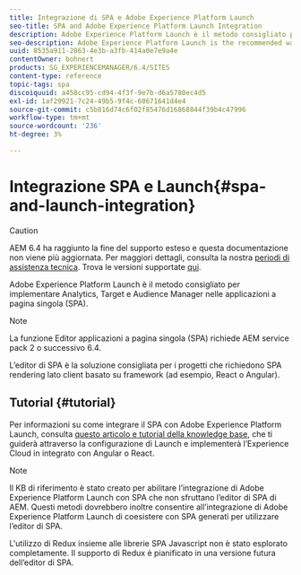 ```yaml
---
title: Integrazione di SPA e Adobe Experience Platform Launch
seo-title: SPA and Adobe Experience Platform Launch Integration
description: Adobe Experience Platform Launch è il metodo consigliato per implementare Analytics, Target e Audience Manager in SPA.
seo-description: Adobe Experience Platform Launch is the recommended way to implement Analytics, Target, and Audience Manager within SPAs.
uuid: 8535a911-2863-4e3b-a3fb-414a0e7e9a4e
contentOwner: bohnert
products: SG_EXPERIENCEMANAGER/6.4/SITES
content-type: reference
topic-tags: spa
discoiquuid: a458cc95-cd94-4f3f-9e7b-d6a5780ec4d5
exl-id: 1af29921-7c24-49b5-9f4c-60671641d4e4
source-git-commit: c5b816d74c6f02f85476d16868844f39b4c47996
workflow-type: tm+mt
source-wordcount: '236'
ht-degree: 3%

---
```


# Integrazione SPA e Launch{#spa-and-launch-integration}

>[!CAUTION]
>
>AEM 6.4 ha raggiunto la fine del supporto esteso e questa documentazione non viene più aggiornata. Per maggiori dettagli, consulta la nostra [periodi di assistenza tecnica](https://helpx.adobe.com/it/support/programs/eol-matrix.html). Trova le versioni supportate [qui](https://experienceleague.adobe.com/docs/).

Adobe Experience Platform Launch è il metodo consigliato per implementare Analytics, Target e Audience Manager nelle applicazioni a pagina singola (SPA).

>[!NOTE]
>
>La funzione Editor applicazioni a pagina singola (SPA) richiede AEM service pack 2 o successivo 6.4.
>
>L’editor di SPA è la soluzione consigliata per i progetti che richiedono SPA rendering lato client basato su framework (ad esempio, React o Angular).

## Tutorial {#tutorial}

Per informazioni su come integrare il SPA con Adobe Experience Platform Launch, consulta [questo articolo e tutorial della knowledge base](https://helpx.adobe.com/experience-manager/kt/integration/using/launch-reference-architecture-SPA-tutorial-implement.html), che ti guiderà attraverso la configurazione di Launch e implementerà l’Experience Cloud in integrato con Angular o React.

>[!NOTE]
>
>Il KB di riferimento è stato creato per abilitare l’integrazione di Adobe Experience Platform Launch con SPA che non sfruttano l’editor di SPA di AEM. Questi metodi dovrebbero inoltre consentire all’integrazione di Adobe Experience Platform Launch di coesistere con SPA generati per utilizzare l’editor di SPA.
>
>L&#39;utilizzo di Redux insieme alle librerie SPA Javascript non è stato esplorato completamente. Il supporto di Redux è pianificato in una versione futura dell’editor di SPA.
